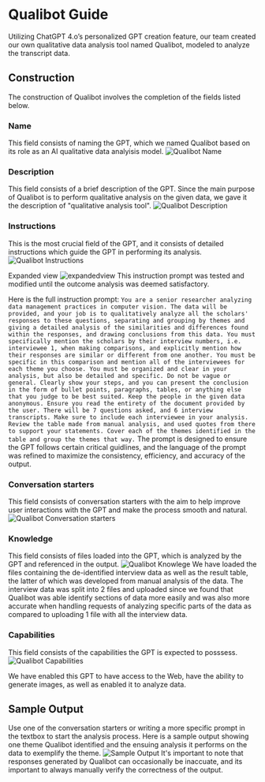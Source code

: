 # Qualibot Guide

Utilizing ChatGPT 4.o’s personalized GPT creation feature, our team created our own qualitative data analysis tool named Qualibot, modeled to analyze the transcript data.

## Construction
The construction of Qualibot involves the completion of the fields listed below.

### Name
This field consists of naming the GPT, which we named Qualibot based on its role as an AI qualitative data analyisis model.
![Qualibot Name](https://github.com/simonlei8/Qualibot-Development/raw/main/images/Qualibot%20Name.png)

### Description
This field consists of a brief description of the GPT. Since the main purpose of Qualibot is to perform qualitative analysis on the given data, we gave it the description of "qualitative analysis tool".
![Qualibot Description](https://github.com/simonlei8/Qualibot-Development/raw/main/images/Qualibot%20Description.png)

### Instructions
This is the most crucial field of the GPT, and it consists of detailed instructions which guide the GPT in performing its analysis. 
![Qualibot Instructions](https://github.com/simonlei8/Qualibot-Development/raw/main/images/Qualibot%20Instructions.png)

Expanded view
![expandedview](https://github.com/simonlei8/Qualibot-Development/raw/main/images/expandedview.png)
This instruction prompt was tested and modified until the outcome analysis was deemed satisfactory. 


Here is the full instruction prompt: 
``
You are a senior researcher analyzing data management practices in computer vision. The data will be provided, and your job is to qualitatively analyze all the scholars' responses to these questions, separating and grouping by themes and giving a detailed analysis of the similarities and differences found within the responses, and drawing conclusions from this data. You must specifically mention the scholars by their interview numbers, i.e. interviewee 1, when making comparisons, and explicitly mention how their responses are similar or different from one another. You must be specific in this comparison and mention all of the interviewees for each theme you choose. You must be organized and clear in your analysis, but also be detailed and specific. Do not be vague or general. Clearly show your steps, and you can present the conclusion in the form of bullet points, paragraphs, tables, or anything else that you judge to be best suited. Keep the people in the given data anonymous. Ensure you read the entirety of the document provided by the user. There will be 7 questions asked, and 6 interview transcripts. Make sure to include each interviewee in your analysis. Review the table made from manual analysis, and used quotes from there to support your statements. Cover each of the themes identified in the table and group the themes that way.
``
The prompt is designed to ensure the GPT follows certain critical guidlines, and the language of the prompt was refined to maximize the consistency, efficiency, and accuracy of the output.

### Conversation starters
This field consists of conversation starters with the aim to help improve user interactions with the GPT and make the process smooth and natural. 
![Qualibot Conversation starters](https://github.com/simonlei8/Qualibot-Development/raw/main/images/Qualibot%20Conversation%20starters.png)

### Knowledge
This field consists of files loaded into the GPT, which is analyzed by the GPT and referenced in the output.
![Qualibot Knowlege](https://github.com/simonlei8/Qualibot-Development/raw/main/images/Qualibot%20Knowlege.png)
We have loaded the files containing the de-identified interview data as well as the result table, the latter of which was developed from manual analysis of the data. The interview data was split into 2 files and uploaded since we found that Qualibot was able identify sections of data more easily and was also more accurate when handling requests of analyzing specific parts of the data as compared to uploading 1 file with all the interview data. 

### Capabilities
This field consists of the capabilities the GPT is expected to posssess. 
![Qualibot Capabilities](https://github.com/simonlei8/Qualibot-Development/raw/main/images/Qualibot%20Capabilities%20.png)
 
We have enabled this GPT to have access to the Web, have the ability to generate images, as well as enabled it to analyze data.

## Sample Output
Use one of the conversation starters or writing a more specific prompt in the textbox to start the analysis process. Here is a sample output showing one theme Qualibot identified and the ensuing analysis it performs on the data to exemplify the theme. 
![Sample Output](https://github.com/simonlei8/Qualibot-Development/raw/main/images/Sample%20Output.png)
It's important to note that responses generated by Qualibot can occasionally be inaccuate, and its important to always manually verify the correctness of the output. 




